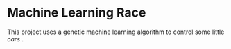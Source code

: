 # Machine Learning Race

This project uses a genetic machine learning algorithm to control some
little _cars_ .